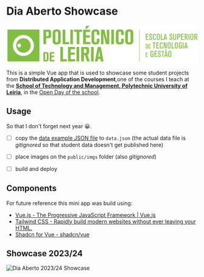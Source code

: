 # Dia Aberto Showcase

![ESTG Logo](public\estg_h-01.png)

This is a simple Vue app that is used to showcase some student projects from **Distributed Application Development**,one of the courses I teach at the [**School of Technology and Management, Polytechnic University of Leiria**](https://www.ipleiria.pt/estg/), in the [Open Day of the school](https://www.ipleiria.pt/estg/event/dia-aberto-2024-16-e-18-de-marco-inscricoes-abertas-ate-dia-4-de-marco/#:~:text=Dia%20Aberto%202024%20%7C16%20e,Superior%20de%20Tecnologia%20e%20Gest%C3%A3o&text=Nos%20dias%2016%20e%2018,que%20ocorrem%20na%20nossa%20Escola).


## Usage 

So that I don't forget next year 😀.

- [ ] copy the [data example JSON file](./data.example.json) to `data.json` (the actual data file is *gitignored* so that student data doesn't get published here)
- [ ] place images on the `public/imgs` folder (also *gitignored*)
- [ ] build and deploy 


## Components

For future reference this mini app was build using:
- [Vue.js - The Progressive JavaScript Framework | Vue.js](https://vuejs.org/)
- [Tailwind CSS - Rapidly build modern websites without ever leaving your HTML.](https://tailwindcss.com/)
- [Shadcn for Vue - shadcn/vue](https://www.shadcn-vue.com/)


## Showcase 2023/24

![Dia Aberto 2023/24 Showcase](./dia-aberto-showcase.gif)